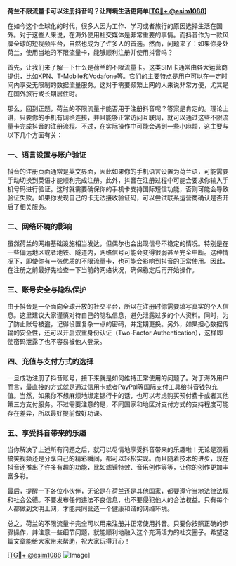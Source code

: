 **荷兰不限流量卡可以注册抖音吗？让跨境生活更简单[[TG💪+ @esim1088](https://t.me/s/esim1088)]**

在如今这个全球化的时代，很多人因为工作、学习或者旅行的原因选择生活在国外。对于这些人来说，在海外使用社交媒体是非常重要的事情。而抖音作为一款风靡全球的短视频平台，自然也成为了许多人的首选。然而，问题来了：如果你身处荷兰，使用当地的不限流量卡，能够顺利注册并使用抖音吗？

首先，让我们来了解一下什么是荷兰的不限流量卡。这类SIM卡通常由各大运营商提供，比如KPN、T-Mobile和Vodafone等。它们的主要特点是用户可以在一定时间内享受无限制的数据流量服务。这对于需要频繁上网的人来说非常方便，尤其是在国外旅行或长期居住时。

那么，回到正题，荷兰的不限流量卡能否用于注册抖音呢？答案是肯定的。理论上讲，只要你的手机有网络连接，并且能够正常访问互联网，就可以通过这些不限流量卡完成抖音的注册流程。不过，在实际操作中可能会遇到一些小麻烦，这主要与以下几个方面有关：

### **一、语言设置与账户验证**
抖音的注册页面通常是英文界面，因此如果你的手机语言设置为荷兰语，可能需要手动切换到英语才能顺利完成注册。此外，抖音在注册过程中可能会要求你输入手机号码进行验证。这时就需要确保你的手机卡支持国际短信功能，否则可能会导致验证失败。如果你发现自己的卡无法接收验证码，可以尝试联系运营商确认是否开启了相关服务。

### **二、网络环境的影响**
虽然荷兰的网络基础设施相当发达，但偶尔也会出现信号不稳定的情况。特别是在一些偏远地区或者地铁、隧道内，网络信号可能会变得很弱甚至完全中断。这种情况下，即使你有一张优质的不限流量卡，也可能会影响到抖音的正常使用。因此，在注册之前最好先检查一下当前的网络状况，确保稳定后再开始操作。

### **三、账号安全与隐私保护**
由于抖音是一个面向全球开放的社交平台，所以在注册时你需要填写真实的个人信息。这里建议大家谨慎对待自己的隐私信息，避免泄露过多的个人资料。同时，为了防止账号被盗，记得设置复杂一点的密码，并定期更换。另外，如果担心数据传输的安全性，还可以开启双重身份认证（Two-Factor Authentication），这样即使密码泄露了也不容易被他人登录。

### **四、充值与支付方式的选择**
一旦成功注册了抖音账号，接下来就是如何维持正常使用的问题了。对于海外用户而言，最直接的方式就是通过信用卡或者PayPal等国际支付工具给抖音钱包充值。当然，如果你不想麻烦地绑定银行卡的话，也可以考虑购买预付费卡或者其他第三方支付服务。不过需要注意的是，不同国家和地区对支付方式的支持程度可能存在差异，所以最好提前做好功课。

### **五、享受抖音带来的乐趣**
当你解决了上述所有问题之后，就可以尽情地享受抖音带来的乐趣啦！无论是观看搞笑视频还是分享自己的精彩瞬间，都可以轻松实现。而且随着技术的进步，现在抖音还推出了许多有趣的功能，比如滤镜特效、音乐创作等等，让你的创作更加丰富多彩。

最后，提醒一下各位小伙伴，无论是在荷兰还是其他国家，都要遵守当地法律法规和社会公德。不要发布任何违法不良信息，也不要侵犯他人的合法权益。只有每个人都做到文明上网，才能共同营造一个健康和谐的网络环境。

总之，荷兰的不限流量卡完全可以用来注册并正常使用抖音。只要你按照正确的步骤操作，并注意一些细节问题，就能顺利地融入这个充满活力的社交圈子。希望这篇文章能给大家带来帮助，祝大家玩得开心！

[[TG💪+ @esim1088](https://t.me/s/esim1088) ![Image](https://i.postimg.cc/4NQfJmqS/Snipaste-2025-05-13-00-14-12.png)]